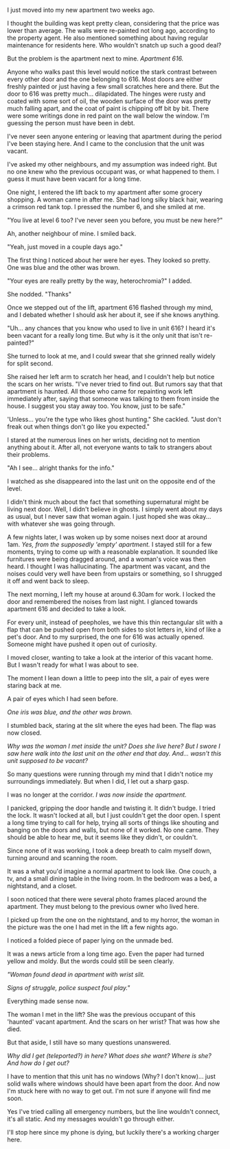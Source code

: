 I just moved into my new apartment two weeks ago.

I thought the building was kept pretty clean, considering that the price was lower than average. The walls were re-painted not long ago, according to the property agent. He also mentioned something about having regular maintenance for residents here. Who wouldn't snatch up such a good deal?

But the problem is the apartment next to mine. *Apartment 616.*

Anyone who walks past this level would notice the stark contrast between every other door and the one belonging to 616. Most doors are either freshly painted or just having a few small scratches here and there. But the door to 616 was pretty much... dilapidated. The hinges were rusty and coated with some sort of oil, the wooden surface of the door was pretty much falling apart, and the coat of paint is chipping off bit by bit. There were some writings done in red paint on the wall below the window. I'm guessing the person must have been in debt.

I've never seen anyone entering or leaving that apartment during the period I've been staying here. And I came to the conclusion that the unit was vacant.

I've asked my other neighbours, and my assumption was indeed right. But no one knew who the previous occupant was, or what happened to them. I guess it must have been vacant for a long time.

One night, I entered the lift back to my apartment after some grocery shopping. A woman came in after me. She had long silky black hair, wearing a crimson red tank top. I pressed the number 6, and she smiled at me.

"You live at level 6 too? I've never seen you before, you must be new here?"

Ah, another neighbour of mine. I smiled back.

"Yeah, just moved in a couple days ago."

The first thing I noticed about her were her eyes. They looked so pretty. One was blue and the other was brown.

"Your eyes are really pretty by the way, heterochromia?" I added.

She nodded. "Thanks"

Once we stepped out of the lift, apartment 616 flashed through my mind, and I debated whether I should ask her about it, see if she knows anything.

"Uh... any chances that you know who used to live in unit 616? I heard it's been vacant for a really long time. But why is it the only unit that isn't re-painted?"

She turned to look at me, and I could swear that she grinned really widely for split second.

She raised her left arm to scratch her head, and I couldn't help but notice the scars on her wrists. "I've never tried to find out. But rumors say that that apartment is haunted. All those who came for repainting work left immediately after, saying that someone was talking to them from inside the house. I suggest you stay away too. You know, just to be safe."

'Unless... you're the type who likes ghost hunting." She cackled. "Just don't freak out when things don't go like you expected."

I stared at the numerous lines on her wrists, deciding not to mention anything about it. After all, not everyone wants to talk to strangers about their problems.

"Ah I see... alright thanks for the info."

I watched as she disappeared into the last unit on the opposite end of the level.

I didn't think much about the fact that something supernatural might be living next door. Well, I didn't believe in ghosts. I simply went about my days as usual, but I never saw that woman again. I just hoped she was okay... with whatever she was going through.

A few nights later, I was woken up by some noises next door at around 1am. *Yes, from the supposedly 'empty' apartment.* I stayed still for a few moments, trying to come up with a reasonable explanation. It sounded like furnitures were being dragged around, and a woman's voice was then heard. I thought I was hallucinating. The apartment was vacant, and the noises could very well have been from upstairs or something, so I shrugged it off and went back to sleep.

The next morning, I left my house at around 6.30am for work. I locked the door and remembered the noises from last night. I glanced towards apartment 616 and decided to take a look.

For every unit, instead of peepholes, we have this thin rectangular slit with a flap that can be pushed open from both sides to slot letters in, kind of like a pet's door. And to my surprised, the one for 616 was actually opened. Someone might have pushed it open out of curiosity.

I moved closer, wanting to take a look at the interior of this vacant home. But I wasn't ready for what I was about to see.

The moment I lean down a little to peep into the slit, a pair of eyes were staring back at me.

A pair of eyes which I had seen before.

*One iris was blue, and the other was brown.*

I stumbled back, staring at the slit where the eyes had been. The flap was now closed.

*Why was the woman I met inside the unit? Does she live here? But I swore I saw here walk into the last unit on the other end that day. And... wasn't this unit supposed to be vacant?*

So many questions were running through my mind that I didn't notice my surroundings immediately. But when I did, I let out a sharp gasp.

I was no longer at the corridor. *I was now inside the apartment.*

I panicked, gripping the door handle and twisting it. It didn't budge. I tried the lock. It wasn't locked at all, but I just couldn't get the door open. I spent a long time trying to call for help, trying all sorts of things like shouting and banging on the doors and walls, but none of it worked. No one came. They should be able to hear me, but it seems like they didn't, or couldn't.

Since none of it was working, I took a deep breath to calm myself down, turning around and scanning the room.

It was a what you'd imagine a normal apartment to look like. One couch, a tv, and a small dining table in the living room. In the bedroom was a bed, a nightstand, and a closet.

I soon noticed that there were several photo frames placed around the apartment. They must belong to the previous owner who lived here.

I picked up from the one on the nightstand, and to my horror, the woman in the picture was the one I had met in the lift a few nights ago.

I noticed a folded piece of paper lying on the unmade bed.

It was a news article from a long time ago. Even the paper had turned yellow and moldy. But the words could still be seen clearly.

*"Woman found dead in apartment with wrist slit.*

*Signs of struggle, police suspect foul play."*

Everything made sense now.

The woman I met in the lift? She was the previous occupant of this 'haunted' vacant apartment. And the scars on her wrist? That was how she died.

But that aside, I still have so many questions unanswered.

*Why did I get (teleported?) in here? What does she want? Where is she? And how do I get out?*

I have to mention that this unit has no windows (Why? I don't know)... just solid walls where windows should have been apart from the door. And now I'm stuck here with no way to get out. I'm not sure if anyone will find me soon.

Yes I've tried calling all emergency numbers, but the line wouldn't connect, it's all static. And my messages wouldn't go through either.

I'll stop here since my phone is dying, but luckily there's a working charger here.